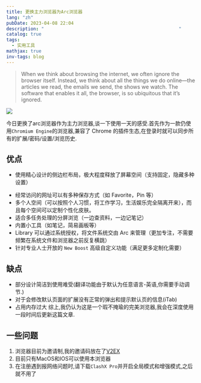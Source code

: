 ```yaml
---
title: 更换主力浏览器为Arc浏览器
lang: "zh"
pubDate: 2023-04-08 22:04
description: "                                                  "
catalog: true
tags:
  - 实用工具
mathjax: true
inv-tags: blog
---
```

>When we think about browsing the internet, we often ignore the browser itself. Instead, we think about all the things we do online—the articles we read, the emails we send, the shows we watch. The software that enables it all, the browser, is so ubiquitous that it’s ignored.

![](https://jazzy-praline-dbe3ad.netlify.app/images/202304082241872.png)

今日更换了arc浏览器作为主力浏览器,谈一下使用一天的感受.首先作为一款仍使用`Chromium Engine`的浏览器,兼容了 Chrome 的插件生态,在登录时就可以同步所有的扩展/密码/设置/浏览历史.
## 优点
*  使用精心设计的侧边栏布局，极大程度释放了屏幕空间（支持固定，隐藏多种设置）
-   经常访问的网址可以有多种保存方式（如 Favorite，Pin 等）
-   多个人空间（可以按照个人习惯，将工作学习，生活娱乐完全隔离开来），而且每个空间可以定制个性化皮肤。
-   适合多任务处理的分屏浏览（一边查资料，一边记笔记）
-   内置小工具（如笔记，简易画板等）
-   Library 可以通过系统授权，将文件系统交由 Arc 来管理（更加专注，不需要频繁在系统文件和浏览器之前反复横跳）
-   针对专业人士开放的 `New Boost` 高级自定义功能（满足更多定制化需要）

## 缺点
* 部分设计简洁到使用难受(翻译功能由于默认为任意语言-英语,你需要手动调节.)
* 对于会修改默认页面的扩展没有正常的弹出和提示默认页的信息(iTab)
* 占用内存过大
综上,我仍认为这是一个瑕不掩瑜的完美浏览器,我会在深度使用一段时间后更新这篇文章.

## 一些问题
1. 浏览器目前为邀请制,我的邀请码放在了[V2EX](https://www.v2ex.com/t/930773#reply14)
2. 目前只有MacOS和IOS可以使用本浏览器
3. 在注册遇到报网络问题时,请下载`ClashX Pro`并开启全局模式和增强模式,之后就不用了